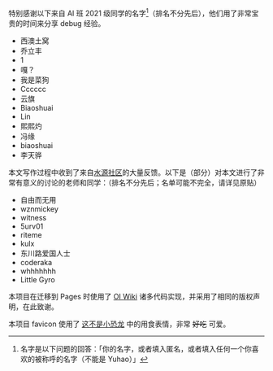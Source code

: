 特别感谢以下来自 AI 班 2021 级同学的名字[^1]（排名不分先后），他们用了非常宝贵的时间来分享 debug 经验。

* 西澳土窝
* 乔立丰
* 1
* 嘎？
* 我是菜狗
* Cccccc
* 云旗
* Biaoshuai
* Lin
* 熙熙灼
* 冯缘
* biaoshuai
* 李天骅

[^1]: 名字是以下问题的回答：「你的名字，或者填入匿名，或者填入任何一个你喜欢的被称呼的名字（不能是 Yuhao）」

本文写作过程中收到了来自[水源社区](https://shuiyuan.sjtu.edu.cn/t/topic/127129)的大量反馈。以下是（部分）对本文进行了非常有意义的讨论的老师和同学：（排名不分先后；名单可能不完全，请详见原贴）

* 自由而无用
* wznmickey
* witness
* 5urv01
* riteme
* kulx
* 东川路爱国人士
* coderaka
* whhhhhhh
* Little Gyro

本项目在迁移到 Pages 时使用了 [OI Wiki](https://oi-wiki.org/) 诸多代码实现，并采用了相同的版权声明，在此致谢。

本项目 favicon 使用了 [这不是小恐龙](https://zhuanlan.zhihu.com/p/91799226) 中的用食表情，非常 ~~好吃~~ 可爱。